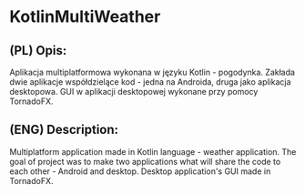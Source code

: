 # KotlinMultiWeather

## (PL) Opis:
Aplikacja multiplatformowa wykonana w języku Kotlin - pogodynka. 
Zakłada dwie aplikacje współdzielące kod - jedna na Androida, druga jako aplikacja desktopowa.
GUI w aplikacji desktopowej wykonane przy pomocy TornadoFX.

## (ENG) Description:
Multiplatform application made in Kotlin language - weather application.
The goal of project was to make two applications what will share the code to each other - Android and desktop.
Desktop application's GUI made in TornadoFX.
